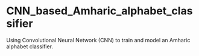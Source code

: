 # CNN_based_Amharic_alphabet_classifier
Using Convolutional Neural Network (CNN) to train and model an Amharic alphabet  classifier.
